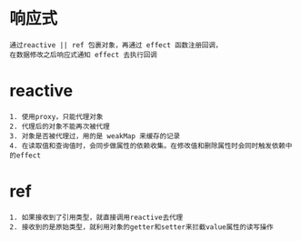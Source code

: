 # 响应式
    通过reactive || ref 包裹对象，再通过 effect 函数注册回调， 
    在数据修改之后响应式通知 effect 去执行回调

# reactive
    1. 使用proxy，只能代理对象
    2. 代理后的对象不能再次被代理
    3. 对象是否被代理过，用的是 weakMap 来缓存的记录
    4. 在读取值和查询值时，会同步做属性的依赖收集。在修改值和删除属性时会同时触发依赖中的effect

# ref
    1. 如果接收到了引用类型，就直接调用reactive去代理
    2. 接收到的是原始类型，就利用对象的getter和setter来拦截value属性的读写操作
    

